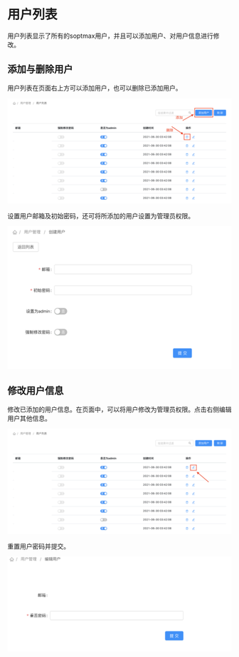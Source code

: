 # 用户列表

用户列表显示了所有的soptmax用户，并且可以添加用户、对用户信息进行修改。

## 添加与删除用户

用户列表在页面右上方可以添加用户，也可以删除已添加用户。

![](../.gitbook/assets/jie-ping-20210630-xia-wu-3.42.20-de-fu-ben-.png)

设置用户邮箱及初始密码，还可将所添加的用户设置为管理员权限。

![](../.gitbook/assets/jie-ping-20210630-xia-wu-3.58.42.png)

## 修改用户信息

修改已添加的用户信息。在页面中，可以将用户修改为管理员权限。点击右侧编辑用户其他信息。

![](../.gitbook/assets/jie-ping-20210630-xia-wu-3.42.20.png)

重置用户密码并提交。

![](../.gitbook/assets/jie-ping-20210630-xia-wu-4.31.40.png)


